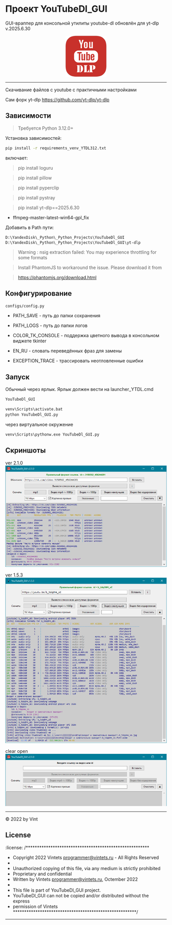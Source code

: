 
# Проект YouTubeDl_GUI

GUI-враппер для консольной утилиты youtube-dl обновлён для yt-dlp v.2025.6.30

<div align="center">
<!-- ![YouTubeDl_GUI](https://github.com/Vintets/YouTubeDl_GUI/raw/master/zYouTubeDl_GUI_development/YT-DLP_128.png)  -->
<a href="#readme" target="_blank">
<img src="https://github.com/Vintets/YouTubeDl_GUI/raw/master/zYouTubeDl_GUI_development/YT-DLP_128.png" height="128"/>
</a>
</div>

---------------------------------------------------------


Скачивание файлов с youtube c практичными настройками

Сам форк yt-dlp
https://github.com/yt-dlp/yt-dlp


## Зависимости

> Требуется Python 3.12.0+

Установка зависимостей:
```sh
pip install -r requirements_venv_YTDL312.txt
```
включает:
> pip install loguru

> pip install pillow

> pip install pyperclip

> pip install pystray

> pip install yt-dlp==2025.6.30

+ ffmpeg-master-latest-win64-gpl_fix



Добавить в Path пути:

```
D:\YandexDisk\_Python\_Python_Projects\YouTubeDl_GUI
D:\YandexDisk\_Python\_Python_Projects\YouTubeDl_GUI\yt-dlp
```


> Warning : nsig extraction failed: You may experience throttling for some formats

> Install PhantomJS to workaround the issue. Please download it from

> https://phantomjs.org/download.html

## Конфигурирование

`configs/config.py`

- PATH_SAVE - путь до папки сохранения
- PATH_LOGS - путь до папки логов
- COLOR_TK_CONSOLE - поддержка цветного вывода в консольном виджете tkinter

- EN_RU - словать переведённых фраз для замены
- EXCEPTION_TRACE - трассировать неотловленные ошибки

## Запуск

Обычный через ярлык. Ярлык должен вести на launcher_YTDL.cmd
```cmd
YouTubeDl_GUI
```

```cmd
venv\Scripts\activate.bat
python YouTubeDl_GUI.py
```

через виртуальное окружение
```cmd
venv\Scripts\pythonw.exe YouTubeDl_GUI.py
```

## Скриншоты

ver 2.1.0
![Скриншот работы скрипта](https://github.com/Vintets/YouTubeDl_GUI/raw/master/screenshots/2024-05-08_14-56-08_v2.1.0_screenshot_5.png)

ver 1.5.3
![Скриншот работы скрипта](https://github.com/Vintets/YouTubeDl_GUI/raw/master/screenshots/2023-02-28_17-24-24_v1.5.3_screenshot_3.png)

clear open
![Скриншот работы скрипта](https://github.com/Vintets/YouTubeDl_GUI/raw/master/screenshots/2024-05-08_15-15-51_v2.1.0_screenshot_6.png)


____

:copyright: 2022 by Vint

## License

:license:
/*******************************************************
 * Copyright 2022 Vintets <programmer@vintets.ru> - All Rights Reserved
 *
 * Unauthorized copying of this file, via any medium is strictly prohibited
 * Proprietary and confidential
 * Written by Vintets <programmer@vintets.ru>, Octember 2022
 *
 * This file is part of YouTubeDl_GUI project.
 * YouTubeDl_GUI can not be copied and/or distributed without the express
 * permission of Vintets
*******************************************************/

____
